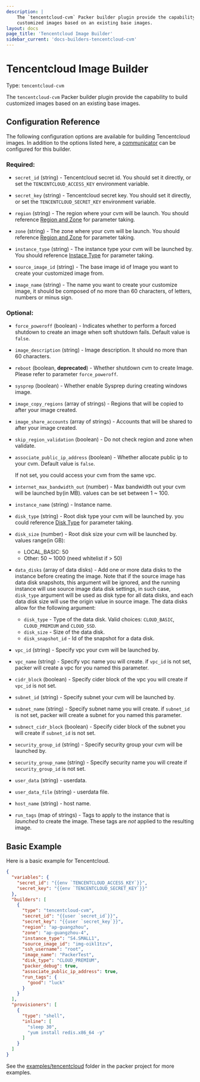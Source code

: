 ```yaml
---
description: |
    The `tencentcloud-cvm` Packer builder plugin provide the capability to build
    customized images based on an existing base images.
layout: docs
page_title: 'Tencentcloud Image Builder'
sidebar_current: 'docs-builders-tencentcloud-cvm'
---
```


# Tencentcloud Image Builder

Type: `tencentcloud-cvm`

The `tencentcloud-cvm` Packer builder plugin provide the capability to build
customized images based on an existing base images.

## Configuration Reference

The following configuration options are available for building Tencentcloud images.
In addition to the options listed here,
a [communicator](/docs/templates/communicator.html) can be configured for this builder.

### Required:

-   `secret_id` (string) - Tencentcloud secret id. You should set it directly,
    or set the `TENCENTCLOUD_ACCESS_KEY` environment variable.

-   `secret_key` (string) - Tencentcloud secret key. You should set it directly,
    or set the `TENCENTCLOUD_SECRET_KEY` environment variable.

-   `region` (string) - The region where your cvm will be launch. You should
    reference [Region and Zone](https://intl.cloud.tencent.com/document/product/213/6091)
    for parameter taking.

-   `zone` (string) - The zone where your cvm will be launch. You should
    reference [Region and Zone](https://intl.cloud.tencent.com/document/product/213/6091)
    for parameter taking.

-   `instance_type` (string) - The instance type your cvm will be launched by.
    You should reference [Instace Type](https://intl.cloud.tencent.com/document/product/213/11518)
    for parameter taking.

-   `source_image_id` (string) - The base image id of Image you want to create
    your customized image from.

-   `image_name` (string) - The name you want to create your customize image,
    it should be composed of no more than 60 characters, of letters, numbers
    or minus sign.

### Optional:

-   `force_poweroff` (boolean) - Indicates whether to perform a forced shutdown to
    create an image when soft shutdown fails. Default value is `false`.

-   `image_description` (string) - Image description. It should no more than 60 characters.

-   `reboot` (boolean, **deprecated**) - Whether shutdown cvm to create Image.
    Please refer to parameter `force_poweroff`.

-   `sysprep` (boolean) - Whether enable Sysprep during creating windows image.

-   `image_copy_regions` (array of strings) - Regions that will be copied to after
    your image created.

-   `image_share_accounts` (array of strings) - Accounts that will be shared to
    after your image created.

-   `skip_region_validation` (boolean) - Do not check region and zone when validate.

-   `associate_public_ip_address` (boolean) - Whether allocate public ip to your cvm.
    Default value is `false`.

    If not set, you could access your cvm from the same vpc.

-   `internet_max_bandwidth_out` (number) - Max bandwidth out your cvm will be launched by(in MB).
    values can be set between 1 ~ 100.

-   `instance_name` (string) - Instance name.

-   `disk_type` (string) - Root disk type your cvm will be launched by. you could
    reference [Disk Type](https://intl.cloud.tencent.com/document/product/213/15753#SystemDisk)
    for parameter taking.

-   `disk_size` (number) - Root disk size your cvm will be launched by. values range(in GB):
    -  LOCAL_BASIC: 50
    -  Other: 50 ~ 1000 (need whitelist if > 50)

-   `data_disks` (array of data disks) - Add one or more data disks to the instance before creating the
    image. Note that if the source image has data disk snapshots, this argument will be ignored, and
    the running instance will use source image data disk settings, in such case, `disk_type`
    argument will be used as disk type for all data disks, and each data disk size will use the
    origin value in source image.
    The data disks allow for the following argument:
    -  `disk_type` - Type of the data disk. Valid choices: `CLOUD_BASIC`, `CLOUD_PREMIUM` and `CLOUD_SSD`.
    -  `disk_size` - Size of the data disk.
    -  `disk_snapshot_id` - Id of the snapshot for a data disk.

-   `vpc_id` (string) - Specify vpc your cvm will be launched by.

-   `vpc_name` (string) - Specify vpc name you will create. if `vpc_id` is not set, packer will
    create a vpc for you named this parameter.

-   `cidr_block` (boolean) - Specify cider block of the vpc you will create if `vpc_id` is not set.

-   `subnet_id` (string) - Specify subnet your cvm will be launched by.

-   `subnet_name` (string) - Specify subnet name you will create. if `subnet_id` is not set, packer will
    create a subnet for you named this parameter.

-   `subnect_cidr_block` (boolean) - Specify cider block of the subnet you will create if
    `subnet_id` is not set.

-   `security_group_id` (string) - Specify security group your cvm will be launched by.

-   `security_group_name` (string) - Specify security name you will create if `security_group_id` is not set.

-   `user_data` (string) - userdata.

-   `user_data_file` (string) - userdata file.

-   `host_name` (string) - host name.

-   `run_tags` (map of strings) - Tags to apply to the instance that is *launched* to create the image.
    These tags are *not* applied to the resulting image.

## Basic Example

Here is a basic example for Tencentcloud.

```json
{
  "variables": {
    "secret_id": "{{env `TENCENTCLOUD_ACCESS_KEY`}}",
    "secret_key": "{{env `TENCENTCLOUD_SECRET_KEY`}}"
  },
  "builders": [
    {
      "type": "tencentcloud-cvm",
      "secret_id": "{{user `secret_id`}}",
      "secret_key": "{{user `secret_key`}}",
      "region": "ap-guangzhou",
      "zone": "ap-guangzhou-4",
      "instance_type": "S4.SMALL1",
      "source_image_id": "img-oikl1tzv",
      "ssh_username": "root",
      "image_name": "PackerTest",
      "disk_type": "CLOUD_PREMIUM",
      "packer_debug": true,
      "associate_public_ip_address": true,
      "run_tags": {
        "good": "luck"
      }
    }
  ],
  "provisioners": [
    {
      "type": "shell",
      "inline": [
        "sleep 30",
        "yum install redis.x86_64 -y"
      ]
    }
  ]
}
```

See the
[examples/tencentcloud](https://github.com/hashicorp/packer/tree/master/examples/tencentcloud)
folder in the packer project for more examples.
